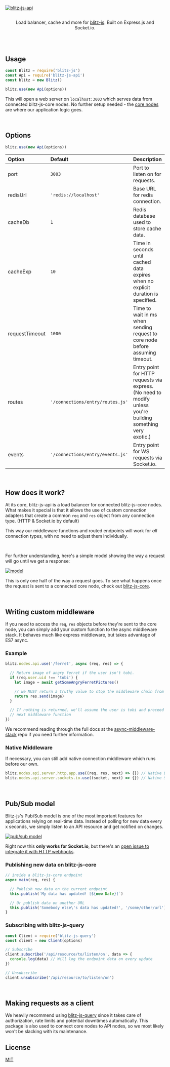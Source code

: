
[![blitz-js-api](https://i.imgur.com/rtmexse.png)](https://github.com/nexus-devs)

##

<p align='center'>Load balancer, cache and more for <a href='https://github.com/nexus-devs/blitz-js'>blitz-js</a>. Built on Express.js
and Socket.io.</p>

<br>
<br>


## Usage
```js
const Blitz = require('blitz-js')
const Api = require('blitz-js-api')
const blitz = new Blitz()

blitz.use(new Api(options))
```
This will open a web server on `localhost:3003` which serves data from connected
blitz-js-core nodes. No further setup needed - the [core nodes](https://github.com/nexus-devs/blitz-js-core) are where our application logic goes.

<br>

## Options

```js
blitz.use(new Api(options))
```

| Option        | Default       | Description   |
|:------------- |:------------- |:------------- |
| port   | `3003`   | Port to listen on for requests. |
| redisUrl | `'redis://localhost'` | Base URL for redis connection. |
| cacheDb | `1` | Redis database used to store cache data. |
| cacheExp | `10` | Time in seconds until cached data expires when no explicit duration is specified. |
| requestTimeout | `1000` | Time to wait in ms when sending request to core node before assuming timeout. |
| routes | `'/connections/entry/routes.js'` | Entry point for HTTP requests via express. (No need to modify unless you're building something very exotic.) |
| events | `'/connections/entry/events.js'` | Entry point for WS requests via Socket.io. |

<br>

## How does it work?
At its core, blitz-js-api is a load balancer for connected blitz-js-core nodes.
What makes it special is that it allows the use of custom connection adapters
that create a common `req` and `res` object from any connection type. (HTTP &
Socket.io by default)

This way our middleware functions and routed endpoints will work for *all*
connection types, with no need to adjust them individually.

<br>

For further understanding, here's a simple model showing the way a request
will go until we get a response:

[![model](https://i.imgur.com/JjUKPuk.png)](https://i.imgur.com/JjUKPuk.png)

This is only one half of the way a request goes. To see what happens once the request
is sent to a connected core node, check out [blitz-js-core](https://github.com/nexus-dev/blitz-js-core).

<br>

## Writing custom middleware
If you need to access the `req`, `res` objects before they're sent to the
core node, you can simply add your custom function to the async middleware
stack. It behaves much like express middleware, but takes advantage of ES7
async.

### Example
```js
blitz.nodes.api.use('/ferret', async (req, res) => {

  // Return image of angry ferret if the user isn't tobi.
  if (req.user.uid !== 'tobi') {
    let image = await getSomeAngryFerretPictures()

    // we MUST return a truthy value to stop the middleware chain from executing
    return res.send(image)
  }

  // If nothing is returned, we'll assume the user is tobi and proceed with the
  // next middleware function
})
```
We recommend reading through the full docs at the [async-middleware-stack](https://github.com/Kaptard/async-middleware-stack)
repo if you need further information.

### Native Middleware
If necessary, you can still add native connection middleware which runs before
our own.
```js
blitz.nodes.api.server.http.app.use((req, res, next) => {}) // Native Express Middleware
blitz.nodes.api.server.sockets.io.use((socket, next) => {}) // Native Socket.io Middleware
```

<br>

## Pub/Sub model
Blitz-js's Pub/Sub model is one of the most important features for applications
relying on real-time data. Instead of polling for new data every x seconds,
we simply listen to an API resource and get notified on changes.

[![pub/sub model](https://i.imgur.com/y5EfDkC.png)](https://i.imgur.com/y5EfDkC.png)

Right now this **only works for Socket.io**, but there's an [open issue to integrate
it with HTTP webhooks](https://github.com/nexus-devs/blitz-js-api/issues/19).

### Publishing new data on blitz-js-core
```js
// inside a blitz-js-core endpoint
async main(req, res) {

  // Publish new data on the current endpoint
  this.publish(`My data has updated! [${new Date}]`)

  // Or publish data on another URL
  this.publish('Somebody else\'s data has updated!', '/some/other/url')
}
```

### Subscribing with blitz-js-query
```js
const Client = require('blitz-js-query')
const client = new Client(options)

// Subscribe
client.subscribe('/api/resource/to/listen/on', data => {
  console.log(data) // Will log the endpoint data on every update
})

// Unsubscribe
client.unsubscribe('/api/resource/to/listen/on')
```

<br>

## Making requests as a client
We heavily recommend using [blitz-js-query](https://github.com/nexus-devs/blitz-js-query)
since it takes care of authorization, rate limits and potential downtimes automatically.
This package is also used to connect core nodes to API nodes, so we most likely
won't be slacking with its maintenance.

## License
[MIT](/LICENSE.md)
